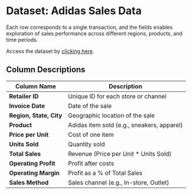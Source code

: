 # Dataset: Adidas Sales Data

Each row corresponds to a single transaction, and the fields enables exploration of sales performance across different regions, products, and time periods.

Access the dataset by [clicking here](/adidas-dataset-original.csv).

## Column Descriptions

| Column Name | Description |
| --- | --- |
| **Retailer ID** | Unique ID for each store or channel |
| **Invoice Date** | Date of the sale |
| **Region, State, City** | Geographic location of the sale |
| **Product** | Adidas item sold (e.g., sneakers, apparel) |
| **Price per Unit** | Cost of one item |
| **Units Sold** | Quantity sold |
| **Total Sales** | Revenue (Price per Unit * Units Sold) |
| **Operating Profit** | Profit after costs |
| **Operating Margin** | Profit as a % of Total Sales |
| **Sales Method** | Sales channel (e.g., In-store, Outlet) |
